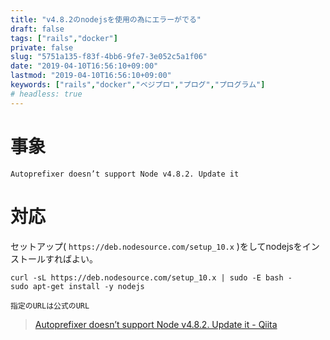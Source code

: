 ```yaml
---
title: "v4.8.2のnodejsを使用の為にエラーがでる"
draft: false
tags: ["rails","docker"]
private: false
slug: "5751a135-f83f-4bb6-9fe7-3e052c5a1f06"
date: "2019-04-10T16:56:10+09:00"
lastmod: "2019-04-10T16:56:10+09:00"
keywords: ["rails","docker","ベジプロ","プログ","プログラム"]
# headless: true
---
```


# 事象
```
Autoprefixer doesn’t support Node v4.8.2. Update it
```

# 対応
セットアップ( `https://deb.nodesource.com/setup_10.x` )をしてnodejsをインストールすればよい。
```
curl -sL https://deb.nodesource.com/setup_10.x | sudo -E bash -
sudo apt-get install -y nodejs
```
```!
指定のURLは公式のURL
```

> [Autoprefixer doesn’t support Node v4.8.2. Update it - Qiita](https://qiita.com/m-dove/items/a60b1a09d32299d215bb)

